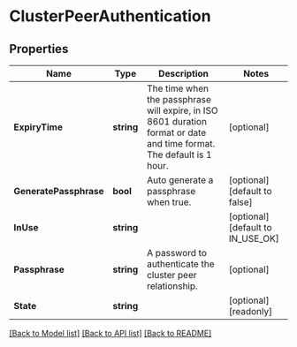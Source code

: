 # ClusterPeerAuthentication

## Properties

Name | Type | Description | Notes
------------ | ------------- | ------------- | -------------
**ExpiryTime** | **string** | The time when the passphrase will expire, in ISO 8601 duration format or date and time format.  The default is 1 hour. | [optional] 
**GeneratePassphrase** | **bool** | Auto generate a passphrase when true. | [optional] [default to false]
**InUse** | **string** |  | [optional] [default to IN_USE_OK]
**Passphrase** | **string** | A password to authenticate the cluster peer relationship. | [optional] 
**State** | **string** |  | [optional] [readonly] 

[[Back to Model list]](../README.md#documentation-for-models) [[Back to API list]](../README.md#documentation-for-api-endpoints) [[Back to README]](../README.md)


